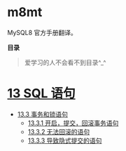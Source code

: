 # m8mt
MySQL8 官方手册翻译。

**目录**
> 爱学习的人不会看不到目录^_^

# [13 SQL 语句](/13-SQL语句.md)

* [13.3 事务和锁语句](./13-SQL语句/3-事务和锁语句.md)
  * [13.3.1 开启，提交，回滚事务语句](./13-SQL语句/3-事务和锁语句/1-开启，提交，回滚事务语句.md)
  * [13.3.2 无法回滚的语句](./13-SQL语句/3-事务和锁语句/2-无法回滚的语句.md)
  * [13.3.3 导致隐式提交的语句](./13-SQL语句/3-事务和锁语句/3-导致隐式提交的语句.md)
